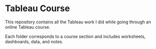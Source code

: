 # Tableau Course 

This repository contains all the Tableau work I did while going through an online Tableau course. 

Each folder corresponds to a course section and includes worksheets, dashboards, data, and notes.


